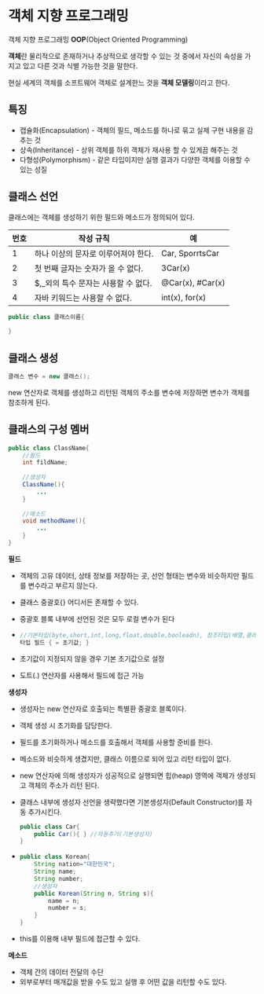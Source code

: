 # 객체 지향 프로그래밍

객체 지향 프로그래밍 **OOP**(Object Oriented Programming)

**객체**란  물리적으로 존재하거나 추상적으로 생각할 수 있는 것 중에서 자신의 속성을 가지고 있고 다른 것과 식별 가능한 것을 말한다.

현실 세계의 객체를 소프트웨어 객체로 설계한느 것을 **객체 모델링**이라고 한다.

## 특징

* 캡슐화(Encapsulation) - 객체의 필드, 메소드를 하나로 묶고 실제 구현 내용을 감추는 것
* 상속(Inheritance) - 상위 객체를 하위 객체가 재사용 할 수 있게끔 해주는 것
* 다형성(Polymorphism) - 같은 타입이지만 실행 결과가 다양한 객체를 이용할 수 있는 성질

## 클래스 선언

클래스에는 객체를 생성하기 위한 필드와 메소드가 정의되어 있다.

| 번호 | 작성 규칙                           | 예               |
| ---- | ----------------------------------- | ---------------- |
| 1    | 하나 이상의 문자로 이루어져야 한다. | Car, SporrtsCar  |
| 2    | 첫 번째 글자는 숫자가 올 수 없다.   | 3Car(x)          |
| 3    | $,_외의 특수 문자는 사용할 수 없다. | @Car(x), #Car(x) |
| 4    | 자바 키워드는 사용할 수 없다.       | int(x), for(x)   |

```java
public class 클래스이름{
    
}
```

## 클래스 생성

```java
클래스 변수 = new 클래스();
```

new 연산자로 객체를 생성하고 리턴된 객체의 주소를 변수에 저장하면 변수가 객체를 참조하게 된다.

## 클래스의 구성 멤버

```java
public class ClassName{
    //필드
    int fildName;
    
    //생성자
    ClassName(){
        ...
    }
    
    //메소드
    void methodName(){
        ...
    }
}
```

**필드** 

* 객체의 고유 데이터, 상태 정보를 저장하는 곳, 선언 형태는 변수와 비슷하지만 필드를 변수라고 부르지 않는다.

* 클래스  중괄호{} 어디서든 존재할 수 있다. 

* 중괄호 블록 내부에 선언된 것은 모두 로컬 변수가 된다

* ```java
  //기본타입(byte,short,int,long,float,double,booleadn), 참조타입(배열,클래스,인터페이스) 가능
  타입 필드 { = 초기값; }
  ```

* 초기값이 지정되지 않을 경우 기본 초기값으로 설정

* 도트(.) 연산자를 사용해서 필드에 접근 가능

**생성자**  

* 생성자는 new 연산자로 호출되는 특별환 중괄호 블록이다.

* 객체 생성 시 초기화를 담당한다.

* 필드를 초기화하거나 메소드를 호출해서 객체를 사용할 준비를 한다.

* 메소드와 비슷하게 생겼지만, 클래스 이름으로 되어 있고 리턴 타입이 없다.

* new 연산자에 의해 생성자가 성공적으로 실행되면 힙(heap) 영역에 객체가 생성되고 객체의 주소가 리턴 된다.

* 클래스 내부에 생성자 선언을 생략했다면 기본생성자(Default Constructor)를 자동 추가시킨다.

  ```java
  public class Car{
      public Car(){ } //자동추가(기본생성자)
  }
  ```

* ```java
  public class Korean{
      String nation="대한민국";
      String name;
      String number;
      //생성자
      public Korean(String n, String s){
          name = n;
          number = s;
      }
  }
  ```

* this를 이용해 내부 필드에 접근할 수 있다.

**메소드**

* 객체 간의 데이터 전달의 수단
* 외부로부터 매개값을 받을 수도 있고 실행 후 어떤 값을 리턴할 수도 있다.